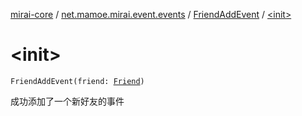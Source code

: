 [mirai-core](../../index.md) / [net.mamoe.mirai.event.events](../index.md) / [FriendAddEvent](index.md) / [&lt;init&gt;](./-init-.md)

# &lt;init&gt;

`FriendAddEvent(friend: `[`Friend`](../../net.mamoe.mirai.contact/-friend/index.md)`)`

成功添加了一个新好友的事件

